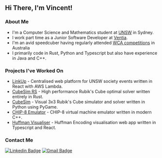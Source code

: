 ## Hi There, I'm Vincent!
### About Me
- I'm a Computer Science and Mathematics student at [UNSW](https://unsw.edu.au/) in Sydney.
- I work part time as a Junior Software Developer at [Ventia](https://ventia.com/).
- I'm an avid speedcuber having regularly attended [WCA competitions](https://www.worldcubeassociation.org/persons/2014WONG08) in Australia
- I primarily code in Rust, Python and Typescript but also have experience in Java and C++.

### Projects I've Worked On
- [LinkUp](https://linkupevents.com.au) - Centralised web platform for UNSW society events written in React with AWS Lambda.
- [CubeSim RS](https://github.com/V-Wong/CubeSimRS) - High performance Rubik's Cube optimal solver written entirely in Rust.
- [CubeSim](https://github.com/V-Wong/CubeSim) - Visual 3x3 Rubik's Cube simulator and solver written in Python using PyGame.
- [CHIP-8 Emulator](https://github.com/V-Wong/chip8) - CHIP-8 virtual machine emulator written in modern C++.
- [Huffman Visualiser](https://vwong.dev/Huffman-Encoding) - Huffman Encoding visualisation web app written in Typescript and React.

### Contact Me
[![Linkedin Badge](https://img.shields.io/badge/-Vincent_Wong-blue?style=flat-square&logo=Linkedin&logoColor=white&link=https://www.linkedin.com/in/vincent-wc-wong//)](https://www.linkedin.com/in/vincent-wc-wong/) 
[![Gmail Badge](https://img.shields.io/badge/-vincent@vwong.dev-c14438?style=flat-square&logo=Gmail&logoColor=white&link=mailto:vincent@vwong.dev)](mailto:vincent@vwong.dev)
